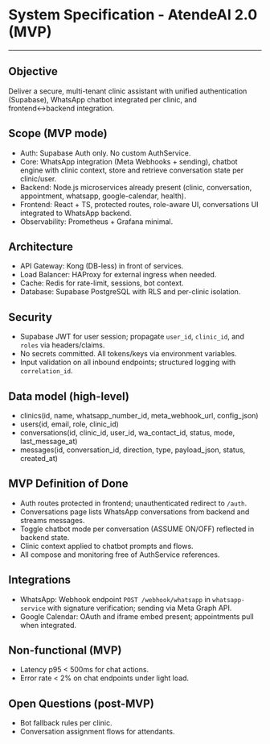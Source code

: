 # System Specification - AtendeAI 2.0 (MVP)

---

## Objective
Deliver a secure, multi-tenant clinic assistant with unified authentication (Supabase), WhatsApp chatbot integrated per clinic, and frontend↔backend integration.

## Scope (MVP mode)
- Auth: Supabase Auth only. No custom AuthService.
- Core: WhatsApp integration (Meta Webhooks + sending), chatbot engine with clinic context, store and retrieve conversation state per clinic/user.
- Backend: Node.js microservices already present (clinic, conversation, appointment, whatsapp, google-calendar, health).
- Frontend: React + TS, protected routes, role-aware UI, conversations UI integrated to WhatsApp backend.
- Observability: Prometheus + Grafana minimal.

## Architecture
- API Gateway: Kong (DB-less) in front of services.
- Load Balancer: HAProxy for external ingress when needed.
- Cache: Redis for rate-limit, sessions, bot context.
- Database: Supabase PostgreSQL with RLS and per-clinic isolation.

## Security
- Supabase JWT for user session; propagate `user_id`, `clinic_id`, and `roles` via headers/claims.
- No secrets committed. All tokens/keys via environment variables.
- Input validation on all inbound endpoints; structured logging with `correlation_id`.

## Data model (high-level)
- clinics(id, name, whatsapp_number_id, meta_webhook_url, config_json)
- users(id, email, role, clinic_id)
- conversations(id, clinic_id, user_id, wa_contact_id, status, mode, last_message_at)
- messages(id, conversation_id, direction, type, payload_json, status, created_at)

## MVP Definition of Done
- Auth routes protected in frontend; unauthenticated redirect to `/auth`.
- Conversations page lists WhatsApp conversations from backend and streams messages.
- Toggle chatbot mode per conversation (ASSUME ON/OFF) reflected in backend state.
- Clinic context applied to chatbot prompts and flows.
- All compose and monitoring free of AuthService references.

## Integrations
- WhatsApp: Webhook endpoint `POST /webhook/whatsapp` in `whatsapp-service` with signature verification; sending via Meta Graph API.
- Google Calendar: OAuth and iframe embed present; appointments pull when integrated.

## Non-functional (MVP)
- Latency p95 < 500ms for chat actions.
- Error rate < 2% on chat endpoints under light load.

## Open Questions (post-MVP)
- Bot fallback rules per clinic.
- Conversation assignment flows for attendants.
